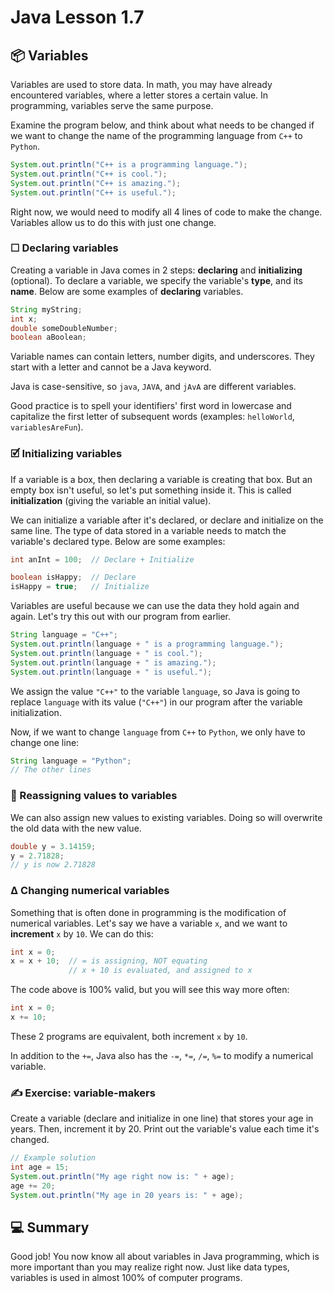 # **Java Lesson 1.7**

## 📦 Variables

Variables are used to store data. In math, you may have already encountered variables, where a letter stores a certain value. In programming, variables serve the same purpose.

Examine the program below, and think about what needs to be changed if we want to change the name of the programming language from `C++` to `Python`.

```java
System.out.println("C++ is a programming language.");
System.out.println("C++ is cool.");
System.out.println("C++ is amazing.");
System.out.println("C++ is useful.");
```

Right now, we would need to modify all 4 lines of code to make the change. Variables allow us to do this with just one change.

### ☐ Declaring variables

Creating a variable in Java comes in 2 steps: **declaring** and **initializing** (optional). To declare a variable, we specify the variable's **type**, and its **name**. Below are some examples of **declaring** variables.

```java
String myString;
int x;
double someDoubleNumber;
boolean aBoolean;
```

Variable names can contain letters, number digits, and underscores. They start with a letter and cannot be a Java keyword.

Java is case-sensitive, so `java`, `JAVA`, and `jAvA` are different variables.

Good practice is to spell your identifiers' first word in lowercase and capitalize the first letter of subsequent words (examples: `helloWorld`, `variablesAreFun`).

### 🗹 Initializing variables

If a variable is a box, then declaring a variable is creating that box. But an empty box isn't useful, so let's put something inside it. This is called **initialization** (giving the variable an initial value).

We can initialize a variable after it's declared, or declare and initialize on the same line. The type of data stored in a variable needs to match the variable's declared type. Below are some examples:

```java
int anInt = 100;  // Declare + Initialize

boolean isHappy;  // Declare
isHappy = true;   // Initialize
```

Variables are useful because we can use the data they hold again and again. Let's try this out with our program from earlier.

```java
String language = "C++";
System.out.println(language + " is a programming language.");
System.out.println(language + " is cool.");
System.out.println(language + " is amazing.");
System.out.println(language + " is useful.");
```

We assign the value `"C++"` to the variable `language`, so Java is going to replace `language` with its value (`"C++"`) in our program after the variable initialization.

Now, if we want to change `language` from `C++` to `Python`, we only have to change one line:

```java
String language = "Python";
// The other lines
```

### 🔄 Reassigning values to variables

We can also assign new values to existing variables. Doing so will overwrite the old data with the new value.

```java
double y = 3.14159;
y = 2.71828;
// y is now 2.71828
```

### Δ Changing numerical variables

Something that is often done in programming is the modification of numerical variables. Let's say we have a variable `x`, and we want to **increment** `x` by `10`. We can do this:

```java
int x = 0;
x = x + 10;  // = is assigning, NOT equating
             // x + 10 is evaluated, and assigned to x
```

The code above is 100% valid, but you will see this way more often:

```java
int x = 0;
x += 10;
```

These 2 programs are equivalent, both increment `x` by `10`.

In addition to the `+=`, Java also has the `-=`, `*=`, `/=`, `%=` to modify a numerical variable.

### ✍ Exercise: variable-makers

Create a variable (declare and initialize in one line) that stores your age in years. Then, increment it by 20. Print out the variable's value each time it's changed.

```java
// Example solution
int age = 15;
System.out.println("My age right now is: " + age);
age += 20;
System.out.println("My age in 20 years is: " + age);
```

## 💻 Summary

Good job! You now know all about variables in Java programming, which is more important than you may realize right now. Just like data types, variables is used in almost 100% of computer programs.
